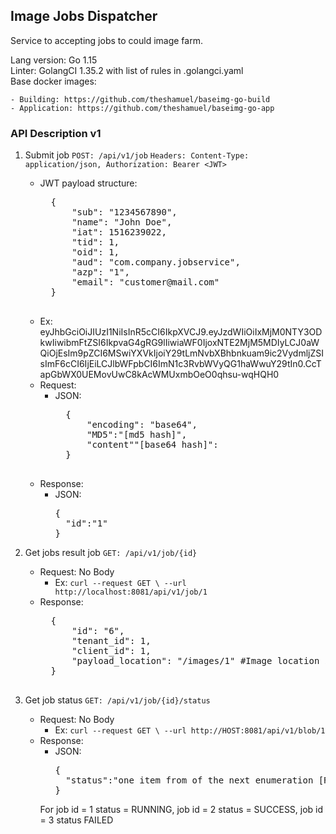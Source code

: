 ## Image Jobs Dispatcher

Service to accepting jobs to could image farm.

Lang version: Go 1.15<br>
Linter: GolangCI 1.35.2 with list of rules in .golangci.yaml<br>
Base docker images:

    - Building: https://github.com/theshamuel/baseimg-go-build
    - Application: https://github.com/theshamuel/baseimg-go-app

### API Description v1

1. Submit job `POST: /api/v1/job` `Headers: Content-Type: application/json, Authorization: Bearer <JWT>`
    - JWT payload structure:
       <pre>
        {
            "sub": "1234567890",
            "name": "John Doe",
            "iat": 1516239022,
            "tid": 1,
            "oid": 1,
            "aud": "com.company.jobservice",
            "azp": "1",
            "email": "customer@mail.com"
        }
        </pre>
    - Ex:
      eyJhbGciOiJIUzI1NiIsInR5cCI6IkpXVCJ9.eyJzdWIiOiIxMjM0NTY3ODkwIiwibmFtZSI6IkpvaG4gRG9lIiwiaWF0IjoxNTE2MjM5MDIyLCJ0aWQiOjEsIm9pZCI6MSwiYXVkIjoiY29tLmNvbXBhbnkuam9ic2VydmljZSIsImF6cCI6IjEiLCJlbWFpbCI6ImN1c3RvbWVyQG1haWwuY29tIn0.CcTapGbWX0UEMovUwC8kAcWMUxmbOeO0qhsu-wqHQH0
    - Request:
        - JSON:
            <pre>
            {
                "encoding": "base64",
                "MD5":"[md5 hash]",
                "content""[base64 hash]":
            }
            </pre>
    - Response:
        - JSON:
          <pre>{
            "id":"1"
          }</pre>
1. Get jobs result
   job `GET: /api/v1/job/{id}`
    - Request: No Body
        - Ex: `curl --request GET \
          --url http://localhost:8081/api/v1/job/1`
    - Response:
        <pre>
        {
            "id": "6",
            "tenant_id": 1,
            "client_id": 1,
            "payload_location": "/images/1" #Image location in object store or CDN
        }
        </pre>

1. Get job status `GET: /api/v1/job/{id}/status`
    - Request: No Body
        - Ex: `curl --request GET \
          --url http://HOST:8081/api/v1/blob/1`
    - Response:
        - JSON:
          <pre>{
            "status":"one item from of the next enumeration [RUNNING | SUCCESS | FAILED]"
          }</pre>
      For job id = 1 status = RUNNING, job id = 2 status = SUCCESS, job id = 3 status FAILED
